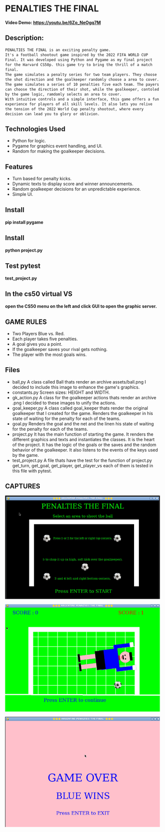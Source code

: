 # PENALTIES THE FINAL
 #### Video Demo:  <https://youtu.be/6Zo_NeOgq7M>


 ## Description:


    PENALTIES THE FINAL is an exciting penalty game.
    It's a football shootout game inspired by the 2022 FIFA WORLD CUP Final. It was developed using Python and Pygame as my final project for the Harvard CS50p. this game try to bring the thrill of a match final.
    The game simulates a penalty series for two team players. They choose the shot direction and the goalkeeper randomly choose a area to cover.
    The game simulates a series of 10 penalties five each team. The payers can choose the direction of their shot, while the goalkeeper, contoled by the game logic, ramdomly selects an area to cover.
    With intuitive controls and a simple interface, this game offers a fun experience for players of all skill levels. It also lets you relive the tension of the 2022 World Cup penalty shootout, where every decision can lead you to glory or oblivion.

 ##  Technologies Used
   * Python for logic.
   * Pygame for graphics event handling, and UI.
   * Random for making the goalkeeper decisions.

 ##  Features
   * Turn based for penalty kicks.
   * Dynamic texts to display score and winner announcements.
   * Random goalkeeper decisions for an unpredictable experience.
   * Simple UI.

##  Install
####    pip install pygame

   ##  Install
####    python project.py
   ##  Test pytest
####    test_project.py

   ##  In the cs50 virtual VS
####   open the CS50 menu on the left and click GUI to open the graphic server.


##  GAME RULES

   * Two Players Blue vs. Red.
   * Each player takes five penalties.
   * A goal gives you a point.
   * If the goalkeeper saves your rival gets nothing.
   * The player with the most goals wins.


##  Files

   * ball,py
     A class called Ball thats render an archive assets/ball.png  I decided to include this image to enhance the game's graphics.
   * constants.py
     Screen sizes: HEIGHT and WIDTH.
   * gk_action.py
     A class for the goalkeeper actions thats render an archive .png  I decided to these images to unify the actions.
   * goal_keeper,py
     A class called goal_keeper thats render the original goalkeeper that I created for the game. Renders the goalkeeper in his state of waiting for the penalty for each of the teams.
   * goal.py
     Renders the goal and the net and the linen his state of waiting for the penalty for each of the teams.
   * project.py
     It has the main function of starting the game. It renders the different graphics and texts and instantiates the classes.
     It is the heart of the project.
     It has the logic of the goals or the saves and the random behavior of the goalkeeper. It also listens to the events of the keys used by the game.
   * test_project.py
     A file thats have the test for the function of project.py get_turn, get_goal, get_player, get_player_vs each of them is tested in this file with pytest.



   ##  CAPTURES



![alt text](assets/start.png)



![alt text](assets/game.png)



![alt text](assets/end.png)
